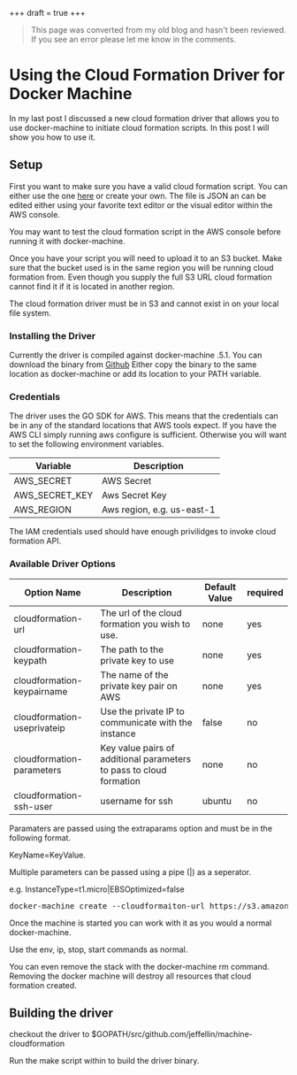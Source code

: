 +++
draft = true
+++

>This page was converted from my old blog and hasn't been reviewed. If you see an error please let me know in the comments.


# Using the Cloud Formation Driver for Docker Machine

In my last post I discussed a new cloud formation driver that allows you to use docker-machine to initiate cloud formation scripts. In this post I will show you how to use it.

## Setup

First you want to make sure you have a valid cloud formation script. You can either use the one [here](https://github.com/jeffellin/machine-cloudformation/blob/master/cloudformation/docker.json) or create your own. The file is JSON an can be edited either using your favorite text editor or the visual editor within the AWS console.

You may want to test the cloud formation script in the AWS console before running it with docker-machine.

Once you have your script you will need to upload it to an S3 bucket. Make sure that the bucket used is in the same region you will be running cloud formation from. Even though you supply the full S3 URL cloud formation cannot find it if it is located in another region.

The cloud formation driver must be in S3 and cannot exist in on your local file system.

### Installing the Driver

Currently the driver is compiled against docker-machine .5.1. You can download the binary from [Github](https://github.com/jeffellin/machine-cloudformation/releases) Either copy the binary to the same location as docker-machine or add its location to your PATH variable.

### Credentials

The driver uses the GO SDK for AWS. This means that the credentials can be in any of the standard locations that AWS tools expect. If you have the AWS CLI simply running aws configure is sufficient. Otherwise you will want to set the following environment variables.

| Variable         | Description                |
| ---------------- | -------------------------- |
| AWS_SECRET       | AWS Secret                 |
| AWS\_SECRET\_KEY | Aws Secret Key             |
| AWS_REGION       | Aws region, e.g. us-east-1 |

The IAM credentials used should have enough privilidges to invoke cloud formation API.

### Available Driver Options

| Option Name                 | Description                                                         | Default Value | required |
| --------------------------- | ------------------------------------------------------------------- | ------------- | -------- |
| cloudformation-url          | The url of the cloud formation you wish to use.                     | none          | yes      |
| cloudformation-keypath      | The path to the private key to use                                  | none          | yes      |
| cloudformation-keypairname  | The name of the private key pair on AWS                             | none          | yes      |
| cloudformation-useprivateip | Use the private IP to communicate with the instance                 | false         | no       |
| cloudformation-parameters   | Key value pairs of additional parameters to pass to cloud formation | none          | no       |
| cloudformation-ssh-user     | username for ssh                                                    | ubuntu        | no       |

Paramaters are passed using the extraparams option and must be in the following format.

KeyName=KeyValue.

Multiple parameters can be passed using a pipe (|) as a seperator.

e.g. InstanceType=t1.micro|EBSOptimized=false

<pre>docker-machine create --cloudformaiton-url https://s3.amazonws.amazon.com/somebucket/cloudformation.json --cloudformation-keypairname mykey --cloudformation-keypath /Users/jellin/.ssh/id_rsa
</pre>

Once the machine is started you can work with it as you would a normal docker-machine.

Use the env, ip, stop, start commands as normal.

You can even remove the stack with the docker-machine rm command. Removing the docker machine will destroy all resources that cloud formation created.

## Building the driver

checkout the driver to $GOPATH/src/github.com/jeffellin/machine-cloudformation

Run the make script within to build the driver binary.